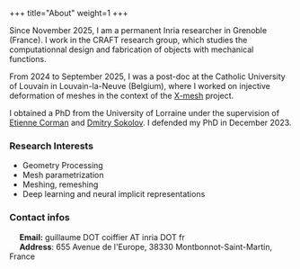 +++
title="About"
weight=1
+++

Since November 2025, I am a permanent Inria researcher in Grenoble (France). I work in the CRAFT research group, which studies the computationnal design and fabrication of objects with mechanical functions.  

From 2024 to September 2025, I was a post-doc at the Catholic University of Louvain in Louvain-la-Neuve (Belgium), where I worked on injective deformation of meshes in the context of the [X-mesh](https://www.x-mesh.eu/) project.  

I obtained a PhD from the University of Lorraine under the supervision of [Etienne Corman](https://members.loria.fr/ECorman/) and [Dmitry Sokolov](https://members.loria.fr/DSokolov/). I defended my PhD in December 2023.  

### Research Interests
- Geometry Processing
- Mesh parametrization
- Meshing, remeshing
- Deep learning and neural implicit representations

### Contact infos
&emsp; **Email:** guillaume DOT coiffier AT inria DOT fr  
&emsp; **Address**: 655 Avenue de l'Europe, 38330 Montbonnot-Saint-Martin, France

